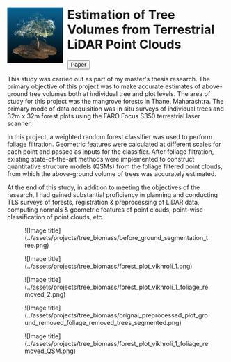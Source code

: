 <div class="img-text" style="align-items: left";>
  <img style="float: left; margin-right: 10px" width="128" height="128" src="/assets/projects/tree_biomass/before_ground_segmentation_tree_squared.png">
  <!--<br clear="left"/>-->
  <div style="text-align: ">
    <h1>Estimation of Tree Volumes from Terrestrial LiDAR Point Clouds</h1>
    <button class="md-button" onclick="window.open('https://www.preprints.org/manuscript/202210.0190/v1','_blank')">Paper</button>
  </div>
</div>

This study was carried out as part of my master's thesis research. The primary objective of this project was to make accurate estimates of above-ground tree volumes both at individual tree and plot levels. The area of study for this project was the mangrove forests in Thane, Maharashtra. The primary mode of data acquisition was in situ surveys of individual trees and 32m x 32m forest plots using the FARO Focus S350 terrestrial laser scanner.

In this project, a weighted random forest classifier was used to perform foliage filtration. Geometric features were calculated at different scales for each point and passed as inputs for the classifier. After foliage filtration, existing state-of-the-art methods were implemented to construct quantitative structure models (QSMs) from the foliage filtered point clouds, from which the above-ground volume of trees was accurately estimated.

At the end of this study, in addition to meeting the objectives of the research, I had gained substantial proficiency in planning and conducting TLS surveys of forests, registration & preprocessing of LiDAR data, computing normals & geometric features of point clouds, point-wise classification of point clouds, etc.

<figure markdown="span">
  ![Image title](../assets/projects/tree_biomass/before_ground_segmentation_tree.png)
  <!--<figcaption>Image caption</figcaption>-->
</figure>

<figure markdown="span">
  ![Image title](../assets/projects/tree_biomass/forest_plot_vikhroli_1.png)
  <!--<figcaption>Image caption</figcaption>-->
</figure>

<figure markdown="span">
  ![Image title](../assets/projects/tree_biomass/forest_plot_vikhroli_1_foliage_removed_2.png)
  <!--<figcaption>Image caption</figcaption>-->
</figure>

<figure markdown="span">
  ![Image title](../assets/projects/tree_biomass/orignal_preprocessed_plot_ground_removed_foliage_removed_trees_segmented.png)
  <!--<figcaption>Image caption</figcaption>-->
</figure>

<figure markdown="span">
  ![Image title](../assets/projects/tree_biomass/forest_plot_vikhroli_1_foliage_removed_QSM.png)
  <!--<figcaption>Image caption</figcaption>-->
</figure>
